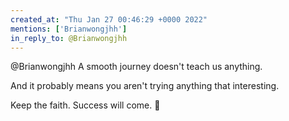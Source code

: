 ```yaml
---
created_at: "Thu Jan 27 00:46:29 +0000 2022"
mentions: ['Brianwongjhh']
in_reply_to: @Brianwongjhh
---
```


@Brianwongjhh A smooth journey doesn't teach us anything. 

And it probably means you aren't trying anything that interesting. 

Keep the faith. Success will come. 💪